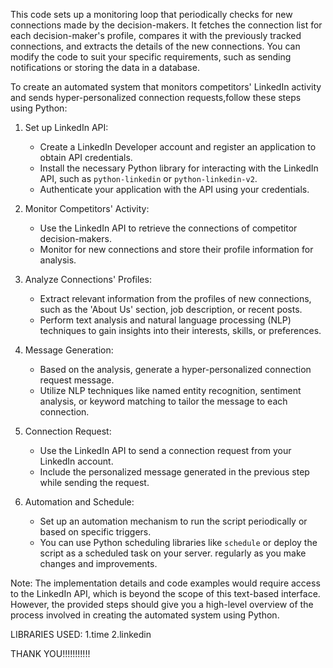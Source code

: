 This code sets up a monitoring loop that periodically checks for new connections made by the decision-makers.
It fetches the connection list for each decision-maker's profile, compares it with the previously tracked connections, and extracts the details of the new connections.
You can modify the code to suit your specific requirements, such as sending notifications or storing the data in a database.



To create an automated system that monitors competitors' LinkedIn activity and sends hyper-personalized connection requests,follow these steps using Python:

1. Set up LinkedIn API:
   - Create a LinkedIn Developer account and register an application to obtain API credentials.
   - Install the necessary Python library for interacting with the LinkedIn API, such as `python-linkedin` or `python-linkedin-v2`.
   - Authenticate your application with the API using your credentials.

2. Monitor Competitors' Activity:
   - Use the LinkedIn API to retrieve the connections of competitor decision-makers.
   - Monitor for new connections and store their profile information for analysis.

3. Analyze Connections' Profiles:
   - Extract relevant information from the profiles of new connections, such as the 'About Us' section, job description, or recent posts.
   - Perform text analysis and natural language processing (NLP) techniques to gain insights into their interests, skills, or preferences.

4. Message Generation:
   - Based on the analysis, generate a hyper-personalized connection request message.
   - Utilize NLP techniques like named entity recognition, sentiment analysis, or keyword matching to tailor the message to each connection.

5. Connection Request:
   - Use the LinkedIn API to send a connection request from your LinkedIn account.
   - Include the personalized message generated in the previous step while sending the request.

6. Automation and Schedule:
   - Set up an automation mechanism to run the script periodically or based on specific triggers.
   - You can use Python scheduling libraries like `schedule` or deploy the script as a scheduled task on your server.
 regularly as you make changes and improvements.

Note: The implementation details and code examples would require access to the LinkedIn API, which is beyond the scope of this text-based interface.
However, the provided steps should give you a high-level overview of the process involved in creating the automated system using Python.


LIBRARIES USED:
1.time
2.linkedin

THANK YOU!!!!!!!!!!!
